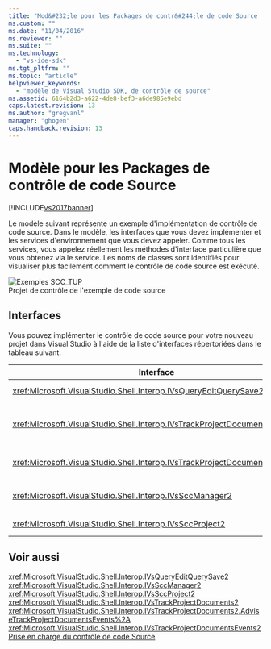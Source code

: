 ```yaml
---
title: "Mod&#232;le pour les Packages de contr&#244;le de code Source | Microsoft Docs"
ms.custom: ""
ms.date: "11/04/2016"
ms.reviewer: ""
ms.suite: ""
ms.technology: 
  - "vs-ide-sdk"
ms.tgt_pltfrm: ""
ms.topic: "article"
helpviewer_keywords: 
  - "modèle de Visual Studio SDK, de contrôle de source"
ms.assetid: 6164b2d3-a622-4de8-bef3-a6de985e9ebd
caps.latest.revision: 13
ms.author: "gregvanl"
manager: "ghogen"
caps.handback.revision: 13
---
```

# Mod&#232;le pour les Packages de contr&#244;le de code Source
[!INCLUDE[vs2017banner](../../code-quality/includes/vs2017banner.md)]

Le modèle suivant représente un exemple d'implémentation de contrôle de code source.  Dans le modèle, les interfaces que vous devez implémenter et les services d'environnement que vous devez appeler.  Comme tous les services, vous appelez réellement les méthodes d'interface particulière que vous obtenez via le service.  Les noms de classes sont identifiés pour visualiser plus facilement comment le contrôle de code source est exécuté.  
  
 ![Exemples SCC&#95;TUP](~/extensibility/internals/media/scc_tup.gif "SCC\_TUP")  
Projet de contrôle de l'exemple de code source  
  
## Interfaces  
 Vous pouvez implémenter le contrôle de code source pour votre nouveau projet dans Visual Studio à l'aide de la liste d'interfaces répertoriées dans le tableau suivant.  
  
|Interface|Utilisation|  
|---------------|-----------------|  
|<xref:Microsoft.VisualStudio.Shell.Interop.IVsQueryEditQuerySave2>|Appelé par les projets et les éditeurs avant d'enregistrer ou modifient des fichiers \(modifiés\).  Cette interface est accessible à l'aide de le service d' <xref:Microsoft.VisualStudio.Shell.Interop.SVsQueryEditQuerySave> .|  
|<xref:Microsoft.VisualStudio.Shell.Interop.IVsTrackProjectDocuments2>|Appelé par les projets de demander l'autorisation sur ajouter, supprimer, ou renommer un fichier ou un répertoire.  Cette interface est également appelée par les projets d'informer l'environnement lorsqu'un approuvé ajouter, de supprimer, ou renomme l'action est terminé.  Elle est accessible à l'aide de le service d' <xref:Microsoft.VisualStudio.Shell.Interop.SVsTrackProjectDocuments> .|  
|<xref:Microsoft.VisualStudio.Shell.Interop.IVsTrackProjectDocumentsEvents2>|Implémentée par toute entité qui s'inscrit pour être annoncée lorsque les projets ajout, renommer, ou supprimer un fichier ou un répertoire.  De s'enregistrer pour la notification d'événements, appelez l' <xref:Microsoft.VisualStudio.Shell.Interop.IVsTrackProjectDocuments2.AdviseTrackProjectDocumentsEvents%2A>.|  
|<xref:Microsoft.VisualStudio.Shell.Interop.IVsSccManager2>|Appelé par les projets de s'inscrire au package de contrôle de code source et d'obtenir des informations sur l'état du contrôle de code source.  Cette interface est accessible à l'aide de le service d' <xref:Microsoft.VisualStudio.Shell.Interop.SVsSccManager> .|  
|<xref:Microsoft.VisualStudio.Shell.Interop.IVsSccProject2>|Implémentée par le projet pour répondre aux demandes des informations de contrôle de code source sur les fichiers et d'obtenir les paramètres de contrôle de code source requis pour le fichier projet.|  
  
## Voir aussi  
 <xref:Microsoft.VisualStudio.Shell.Interop.IVsQueryEditQuerySave2>   
 <xref:Microsoft.VisualStudio.Shell.Interop.IVsSccManager2>   
 <xref:Microsoft.VisualStudio.Shell.Interop.IVsSccProject2>   
 <xref:Microsoft.VisualStudio.Shell.Interop.IVsTrackProjectDocuments2>   
 <xref:Microsoft.VisualStudio.Shell.Interop.IVsTrackProjectDocuments2.AdviseTrackProjectDocumentsEvents%2A>   
 <xref:Microsoft.VisualStudio.Shell.Interop.IVsTrackProjectDocumentsEvents2>   
 [Prise en charge du contrôle de code Source](../../extensibility/internals/supporting-source-control.md)